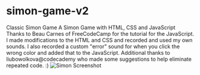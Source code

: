 # simon-game-v2
Classic Simon Game
A Simon Game with HTML, CSS and JavaScript Thanks to Beau Carnes of FreeCodeCamp for the tutorial for the JavaScript. 
I made modifications to the HTML and CSS and recorded and used my own sounds. I also recorded a custom "error" sound
for when you click the wrong color and added that to the JavaScript.
Additional thanks to liubowolkova@codecademy who made some suggestions to help eliminate repeated code. :)
![Simon Screenshot](https://user-images.githubusercontent.com/18635310/119226849-24066300-bad9-11eb-9761-ae66a630f6de.png)
